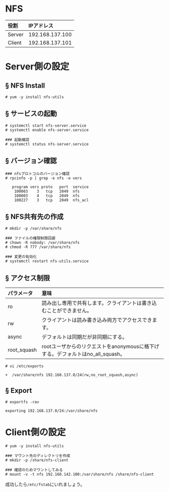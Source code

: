 # NFS
|役割|IPアドレス|
|:---|:---|
|Server|192.168.137.100|
|Client|192.168.137.101|

# Server側の設定
## § NFS Install
```
# yum -y install nfs-utils
```
## § サービスの起動
```
# systemctl start nfs-server.service
# systemctl enable nfs-server.service
```
```
### 起動確認
# systemctl status nfs-server.service
```
## § バージョン確認
```
### nfsプロトコルのバージョン確認
# rpcinfo -p | grep -e nfs -e vers
```
```
   program vers proto   port  service
    100003    3   tcp   2049  nfs
    100003    4   tcp   2049  nfs
    100227    3   tcp   2049  nfs_acl
```
## § NFS共有先の作成
```
# mkdir -p /var/share/nfs
```
```
### ファイルの権限制限回避
# chown -R nobody: /var/share/nfs
# chmod -R 777 /var/share/nfs
```
```
### 変更の有効化
# systemctl restart nfs-utils.service
```
## § アクセス制限
|パラメータ|意味|
|:---|:---|
|ro|読み出し専用で共有します。クライアントは書き込むことができません。|
|rw|クライアントは読み書き込み両方でアクセスできます。|
|async|デフォルトは同期だが非同期にする。|
|root_squash|rootユーザからのリクエストをanonymousに格下げする。デフォルトはno_all_squash。|
```
# vi /etc/exports
```
```
+  /var/share/nfs 192.168.137.0/24(rw,no_root_squash,async)
```
## § Export
```
# exportfs -rav
```
```
exporting 192.168.137.0/24:/var/share/nfs
```
# Client側の設定
```
# yum -y install nfs-utils
```
```
### マウント先のディレクトリを作成
# mkdir -p /share/nfs-client
```
```
### 確認のためマウントしてみる
# mount -v -t nfs 192.168.142.100:/var/share/nfs /share/nfs-client
```
成功したら`/etc/fstab`にいれましょう。
